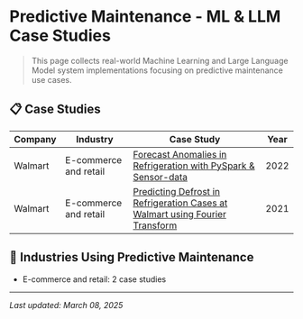 # Predictive Maintenance - ML & LLM Case Studies

> This page collects real-world Machine Learning and Large Language Model system implementations focusing on predictive maintenance use cases.

## 📋 Case Studies

| Company | Industry | Case Study | Year |
|---------|----------|------------|------|
| Walmart | E-commerce and retail | [Forecast Anomalies in Refrigeration with PySpark & Sensor-data](../by-company/walmart/forecast-anomalies-in-refrigeration-with-pyspark-sensor-data.md) | 2022 |
| Walmart | E-commerce and retail | [Predicting Defrost in Refrigeration Cases at Walmart using Fourier Transform](../by-company/walmart/predicting-defrost-in-refrigeration-cases-at-walmart-using-fourier-transform.md) | 2021 |

## 🏢 Industries Using Predictive Maintenance

- E-commerce and retail: 2 case studies

---

*Last updated: March 08, 2025*

